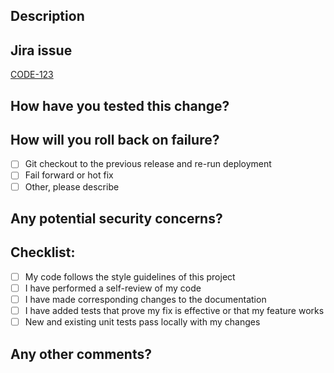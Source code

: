<!-- Ensure your title is a short and descriptive version of your change. -->

## Description

<!-- Please include a summary of the changes. List any dependencies that are required for this change. -->

## Jira issue

[CODE-123](https://example.com)

## How have you tested this change?

<!-- Please describe the tests that you ran to verify your changes. -->

## How will you roll back on failure?

- [ ] Git checkout to the previous release and re-run deployment
- [ ] Fail forward or hot fix
- [ ] Other, please describe

## Any potential security concerns?

<!-- Please list any concerns that you may have. -->

## Checklist:

- [ ] My code follows the style guidelines of this project
- [ ] I have performed a self-review of my code
- [ ] I have made corresponding changes to the documentation
- [ ] I have added tests that prove my fix is effective or that my feature works
- [ ] New and existing unit tests pass locally with my changes

## Any other comments?

